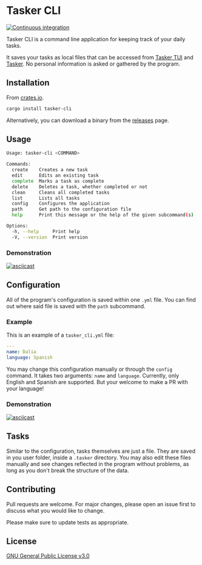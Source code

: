 # Tasker CLI

[![Continuous integration](https://github.com/DavoReds/tasker-cli/actions/workflows/ci.yml/badge.svg)](https://github.com/DavoReds/tasker-cli/actions/workflows/ci.yml)

Tasker CLI is a command line application for keeping track of your daily tasks.

It saves your tasks as local files that can be accessed from
[Tasker TUI]() and [Tasker](). No personal information is asked or gathered
by the program.

## Installation

From [crates.io](https://crates.io/).

```bash
cargo install tasker-cli
```

Alternatively, you can download a binary from the
[releases](https://github.com/DavoReds/tasker-cli/releases) page.

## Usage

```bash
Usage: tasker-cli <COMMAND>

Commands:
  create    Creates a new task
  edit      Edits an existing task
  complete  Marks a task as complete
  delete    Deletes a task, whether completed or not
  clean     Cleans all completed tasks
  list      Lists all tasks
  config    Configures the application
  path      Get path to the configuration file
  help      Print this message or the help of the given subcommand(s)

Options:
  -h, --help     Print help
  -V, --version  Print version
```

### Demonstration

[![asciicast](https://asciinema.org/a/582063.svg)](https://asciinema.org/a/582063)

## Configuration

All of the program's configuration is saved within one `.yml` file. You can
find out where said file is saved with the `path` subcommand.

### Example

This is an example of a `tasker_cli.yml` file:

```yaml
---
name: Dalia
language: Spanish
```

You may change this configuration manually or through the `config` command.
It takes two arguments: `name` and `language`. Currently, only English and
Spanish are supported. But your welcome to make a PR with your language!

### Demonstration

[![asciicast](https://asciinema.org/a/582064.svg)](https://asciinema.org/a/582064)

## Tasks

Similar to the configuration, tasks themselves are just a file. They are saved
in you user folder, inside a `.tasker` directory. You may also edit these files
manually and see changes reflected in the program without problems, as long as
you don't break the structure of the data.

## Contributing

Pull requests are welcome. For major changes, please open an issue first
to discuss what you would like to change.

Please make sure to update tests as appropriate.

## License

[GNU General Public License v3.0](https://choosealicense.com/licenses/gpl-3.0/)
